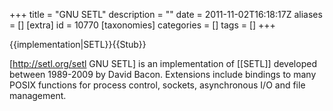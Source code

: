+++
title = "GNU SETL"
description = ""
date = 2011-11-02T16:18:17Z
aliases = []
[extra]
id = 10770
[taxonomies]
categories = []
tags = []
+++

{{implementation|SETL}}{{Stub}}

[http://setl.org/setl GNU SETL] is an implementation of [[SETL]] developed between 1989-2009 by David Bacon. Extensions include bindings to many POSIX functions for process control, sockets, asynchronous I/O and file management.
